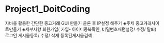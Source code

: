 # Project1_DoitCoding
자바를 활용한 간단한 중고거래 GUI 만들기
클론 후 IP설정 해주기
◈주제
중고거래사이트만들기
◈세부사항
회원가입( 가입- 아이디중복확인, 비밀번호패턴설정/ 수정/ 탈퇴)
로그인
게시물등록/ 수정/ 삭제
등록된게시물검색
